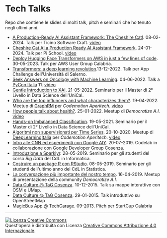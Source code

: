 # Tech Talks

Repo che contiene le slides di molti talk, pitch e seminari che ho tenuto negli ultimi anni.

* [A Production-Ready AI Assistant Framework: The Cheshire Cat!](https://github.com/nickprock/tech-talks/blob/main/slides/Cheshire%20Cat%20AI%20-%20TSC.pptx-1.pdf). 08-02-2024. Talk per Ticino Software Craft. [video](https://www.youtube.com/watch?v=K42kW42ukgw)
* [Cheshire Cat AI a Production Ready AI Assistant Framework](https://github.com/nickprock/tech-talks/blob/main/slides/Cheshire%20Cat%20AI%20-%20Pi%20School.pptx.pdf). 24-01-2024. Talk per Pi School. [video](https://www.youtube.com/watch?v=OTB74ZH4eKU)
* [Deploy Hugging Face Transformers on AWS in just a few lines of code](https://github.com/nickprock/tech-talks/blob/main/slides/huggingfaceXaws.pdf). 30-05-2023. Talk per AWS User Group Calabria.
* [Transformers: a deep learning revolution](https://github.com/nickprock/tech-talks/blob/main/slides/HW_UniSA_AppChallenge-MachineLearning.pdf).13-12-2022. Talk per App Challenge dell'Università di Salerno.
* [Seek Answers on Oncology with Machine Learning](https://github.com/nickprock/tech-talks/blob/main/slides/pycon22.pdf). 04-06-2022. Talk a [PyCon Italia](https://pycon.it/en) 11. [video](https://www.youtube.com/watch?v=zZyfQ4Pc-ek)
* [Gentle Introduction to XAI](https://github.com/nickprock/tech-talks/blob/main/slides/MasterDataScience_2022_XAI.pdf). 21-05-2022. Seminario per il Master di 2° Livello in Data Science dell'UniCal.
* [Who are the top influncers and what characterizes them?](https://github.com/nickprock/tech-talks/blob/main/slides/influencers.pdf). 19-04-2022. Meetup di [GraphRM](https://www.meetup.com/it-IT/GraphRM/) per *Codemotion Aperitech*. [video](https://www.youtube.com/watch?v=FjSvvxYHXE4)
* [How people talk about health?](https://github.com/nickprock/tech-talks/blob/main/slides/HOW%20PEOPLE%20TALK%20ABOUT%20HEALTH%20.pdf). 25-01-2022. Meetup di *Democratize A.I.* [video](https://www.facebook.com/demAIcommunity/videos/how-people-talk-about-health/3163221103922386)
* [Hands-on Imbalanced Classification](https://github.com/nickprock/tech-talks/blob/main/slides/master_dataScience_imbalanced.pdf). 19-05-2021. Seminario per il Master di 2° Livello in Data Science dell'UniCal.
* [Algoritmi non supervisionati per Time Series](https://github.com/nickprock/tech-talks/blob/main/slides/dlimeetupunsupervisedlearningts-201020173735.pdf). 20-10-2020. Meetup di [DeepLearningItalia](https://www.deeplearningitalia.com/) per *Codemotion Aperitech*. [video](https://www.youtube.com/watch?v=4EV_Vrktx4Y)
* [Intro alle CNN ed esperimenti con Google AIY](https://github.com/nickprock/tech-talks/blob/main/slides/DemocratizeAI_GDG.pdf). 20-07-2019. Codelab in collaborazione con Google Developer Group Cosenza.
* [Introduzione a Sparklyr](https://github.com/nickprock/tech-talks/blob/main/slides/sparklyr-190528131209.pdf). 28-05-2019. Seminario per gli studenti del corso *Big Data* del CdL in Informatica.
* [Costruire un package R con RStudio](https://github.com/nickprock/tech-talks/blob/main/slides/createrpackagewithrstudio-200128091057.pdf). 08-05-2019. Seminario per gli studenti dell'ultimo anno del CdL in Statistica.
* [La conversazione più importante del nostro tempo](https://github.com/nickprock/tech-talks/blob/main/slides/DemocratizeAI.pdf). 16-04-2019. Meetup di presentazione della community *Democratize A.I.* 
* [Data Culture @ TaG Cosenza](https://github.com/nickprock/tech-talks/blob/main/slides/02_Slide_dataculture_TAG_uMap.pdf). 10-12-2015. Talk su mappe interattive con OSM e UMap.
* [Data Culture @ TaG Cosenza](https://github.com/nickprock/tech-talks/blob/main/slides/01_Slide_dataculture_TAG_OSM.pdf). 29-01-2015. Talk introduttivo su OpenStreetMap
* [MagicBus App @ TechGarage](https://github.com/nickprock/tech-talks/blob/main/slides/pitchtechgarage-160125094921.pdf). 09-2013. Pitch per StartCup Calabria



---

<a rel="license" href="http://creativecommons.org/licenses/by/4.0/"><img alt="Licenza Creative Commons" style="border-width:0" src="https://i.creativecommons.org/l/by/4.0/88x31.png" /></a><br />Quest'opera è distribuita con Licenza <a rel="license" href="http://creativecommons.org/licenses/by/4.0/">Creative Commons Attribuzione 4.0 Internazionale</a>.
